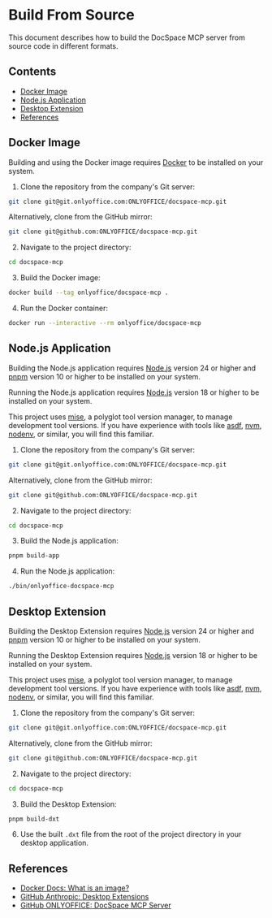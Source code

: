 # Build From Source

This document describes how to build the DocSpace MCP server from source code in
different formats.

## Contents

- [Docker Image](#docker-image)
- [Node.js Application](#nodejs-application)
- [Desktop Extension](#desktop-extension)
- [References](#references)

## Docker Image

Building and using the Docker image requires [Docker] to be installed on your
system.

1. Clone the repository from the company's Git server:

  ```sh
  git clone git@git.onlyoffice.com:ONLYOFFICE/docspace-mcp.git
  ```

  Alternatively, clone from the GitHub mirror:

  ```sh
  git clone git@github.com:ONLYOFFICE/docspace-mcp.git
  ```

2. Navigate to the project directory:

  ```sh
  cd docspace-mcp
  ```

3. Build the Docker image:

  ```sh
  docker build --tag onlyoffice/docspace-mcp .
  ```

4. Run the Docker container:

  ```sh
  docker run --interactive --rm onlyoffice/docspace-mcp
  ```

## Node.js Application

Building the Node.js application requires [Node.js] version 24 or higher and
[pnpm] version 10 or higher to be installed on your system.

Running the Node.js application requires [Node.js] version 18 or higher to be
installed on your system.

This project uses [mise], a polyglot tool version manager, to manage development
tool versions. If you have experience with tools like [asdf], [nvm], [nodenv],
or similar, you will find this familiar.

1. Clone the repository from the company's Git server:

  ```sh
  git clone git@git.onlyoffice.com:ONLYOFFICE/docspace-mcp.git
  ```

  Alternatively, clone from the GitHub mirror:

  ```sh
  git clone git@github.com:ONLYOFFICE/docspace-mcp.git
  ```

2. Navigate to the project directory:

  ```sh
  cd docspace-mcp
  ```

3. Build the Node.js application:

  ```sh
  pnpm build-app
  ```

4. Run the Node.js application:

  ```sh
  ./bin/onlyoffice-docspace-mcp
  ```

## Desktop Extension

Building the Desktop Extension requires [Node.js] version 24 or higher and
[pnpm] version 10 or higher to be installed on your system.

Running the Desktop Extension requires [Node.js] version 18 or higher to be
installed on your system.

This project uses [mise], a polyglot tool version manager, to manage development
tool versions. If you have experience with tools like [asdf], [nvm], [nodenv],
or similar, you will find this familiar.

1. Clone the repository from the company's Git server:

  ```sh
  git clone git@git.onlyoffice.com:ONLYOFFICE/docspace-mcp.git
  ```

  Alternatively, clone from the GitHub mirror:

  ```sh
  git clone git@github.com:ONLYOFFICE/docspace-mcp.git
  ```

2. Navigate to the project directory:

  ```sh
  cd docspace-mcp
  ```

3. Build the Desktop Extension:

  ```sh
  pnpm build-dxt
  ```

6. Use the built `.dxt` file from the root of the project directory in your
  desktop application.

## References

- [Docker Docs: What is an image?]
- [GitHub Anthropic: Desktop Extensions]
- [GitHub ONLYOFFICE: DocSpace MCP Server]

<!-- Footnotes  -->

[asdf]: https://asdf-vm.com/
[Docker]: https://www.docker.com/
[mise]: https://mise.jdx.dev/
[Node.js]: https://nodejs.org/
[nodenv]: https://github.com/nodenv/nodenv/
[nvm]: https://github.com/nvm-sh/nvm/
[pnpm]: https://pnpm.io/

[Docker Docs: What is an image?]: https://docs.docker.com/get-started/docker-concepts/the-basics/what-is-an-image/
[GitHub Anthropic: Desktop Extensions]: https://github.com/anthropics/dxt/
[GitHub ONLYOFFICE: DocSpace MCP Server]: https://github.com/ONLYOFFICE/docspace-mcp/
